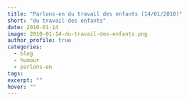 ```yaml
---
title: "Parlons-en du travail des enfants (14/01/2010)"
short: "du travail des enfants"
date: 2010-01-14
image: 2010-01-14-du-travail-des-enfants.png
author_profile: true
categories:
  - blog
  - humour
  - parlons-en
tags:
excerpt: ""
hover: ""
---
```

